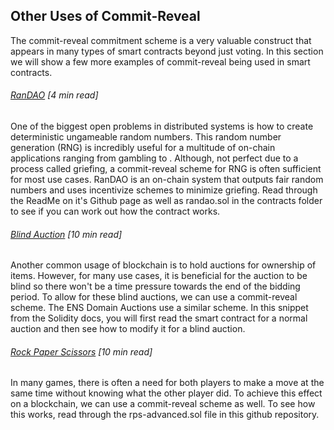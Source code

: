 ## Other Uses of Commit-Reveal

The commit-reveal commitment scheme is a very valuable construct that appears in many types of smart contracts beyond just voting.  In this section we will show a few more examples of commit-reveal being used in smart contracts.

###### [RanDAO](https://github.com/randao/randao) \[4 min read\]

One of the biggest open problems in distributed systems is how to create deterministic ungameable random numbers.  This random number generation \(RNG\) is incredibly useful for a multitude of on-chain applications ranging from gambling to .  Although, not perfect due to a process called griefing, a commit-reveal scheme for RNG is often sufficient for most use cases.  RanDAO is an on-chain system that outputs fair random numbers and uses incentivize schemes to minimize griefing.  Read through the ReadMe on it's Github page as well as randao.sol in the contracts folder to see if you can work out how the contract works.

###### [Blind Auction](http://solidity.readthedocs.io/en/develop/solidity-by-example.html#blind-auction) \[10 min read\]

Another common usage of blockchain is to hold auctions for ownership of items.  However, for many use cases, it is beneficial for the auction to be blind so there won't be a time pressure towards the end of the bidding period.  To allow for these blind auctions, we can use a commit-reveal scheme.  The ENS Domain Auctions use a similar scheme.  In this snippet from the Solidity docs, you will first read the smart contract for a normal auction and then see how to modify it for a blind auction.

###### [Rock Paper Scissors](https://github.com/SCBuergel/ethereum-rps) \[10 min read\]

In many games, there is often a need for both players to make a move at the same time without knowing what the other player did.  To achieve this effect on a blockchain, we can use a commit-reveal scheme as well.  To see how this works, read through the rps-advanced.sol file in this github repository.

